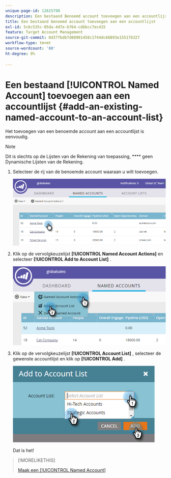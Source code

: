 ```yaml
---
unique-page-id: 12615798
description: Een bestaand Benoemd account toevoegen aan een accountlijst - Marketo Docs - Productdocumentatie
title: Een bestaand benoemd account toevoegen aan een accountlijst
exl-id: 5c6c535c-05da-4d7e-b764-cdbbcc7ec415
feature: Target Account Management
source-git-commit: 0d37fbdb7d08901458c1744dc68893e155176327
workflow-type: tm+mt
source-wordcount: '80'
ht-degree: 0%

---
```


# Een bestaand [!UICONTROL Named Account] toevoegen aan een accountlijst {#add-an-existing-named-account-to-an-account-list}

Het toevoegen van een benoemde account aan een accountlijst is eenvoudig.

>[!NOTE]
>
>Dit is slechts op de Lijsten van de Rekening van toepassing, **** geen Dynamische Lijsten van de Rekening.

1. Selecteer de rij van de benoemde account waaraan u wilt toevoegen.

   ![](assets/four-1.png)

1. Klik op de vervolgkeuzelijst **[!UICONTROL Named Account Actions]** en selecteer **[!UICONTROL Add to Account List]** .

   ![](assets/five-1.png)

1. Klik op de vervolgkeuzelijst **[!UICONTROL Account List]** , selecteer de gewenste accountlijst en klik op **[!UICONTROL Add]** .

   ![](assets/six-1.png)

   Dat is het!

>[!MORELIKETHIS]
>
>[ Maak een [!UICONTROL Named Account]](/help/marketo/product-docs/target-account-management/target/named-accounts/create-a-named-account.md)
